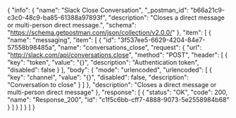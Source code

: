 {
  "info": {
    "name": "Slack Close Conversation",
    "_postman_id": "b66a21c9-c3c0-48c9-ba85-61388a97893f",
    "description": "Closes a direct message or multi-person direct message.",
    "schema": "https://schema.getpostman.com/json/collection/v2.0.0/"
  },
  "item": [
    {
      "name": "messaging",
      "item": [
        {
          "id": "3f537ee5-6629-4204-84e7-57558b98485a",
          "name": "conversations_close",
          "request": {
            "url": "http://slack.com/api/conversations.close",
            "method": "POST",
            "header": [
              {
                "key": "token",
                "value": "{}",
                "description": "Authentication token",
                "disabled": false
              }
            ],
            "body": {
              "mode": "urlencoded",
              "urlencoded": [
                {
                  "key": "channel",
                  "value": "{}",
                  "disabled": false,
                  "description": "Conversation to close"
                }
              ]
            },
            "description": "Closes a direct message or multi-person direct message"
          },
          "response": [
            {
              "status": "OK",
              "code": 200,
              "name": "Response_200",
              "id": "c1f5c6bb-cff7-4888-9073-5e2558984b68"
            }
          ]
        }
      ]
    }
  ]
}